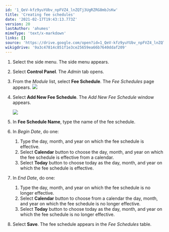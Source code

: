 ```yaml
---
id: '1_QeV-kfz9yuYUbv_npFVZ4_lnZQTj3UgRZRG8mbJsKw'
title: 'Creating fee schedules'
date: '2021-02-17T19:43:13.773Z'
version: 20
lastAuthor: 'ahumes'
mimeType: 'text/x-markdown'
links: []
source: 'https://drive.google.com/open?id=1_QeV-kfz9yuYUbv_npFVZ4_lnZQTj3UgRZRG8mbJsKw'
wikigdrive: '9a3c47814c851f1e3ce25659ea66b7640ddaf209'
---
```

1. Select the side menu. The side menu appears.
2. Select <strong>Control Panel</strong>. The <em>Admin</em> tab opens.
3. From the <em>Module</em> list, select <strong>Fee Schedule</strong>. The <em>Fee Schedules</em> page appears.
    ![](../creating-fee-schedules.assets/36b38315b0c61269cee9bc07376ad7d7.png)
4. Select <strong>Add New Fee Schedule</strong>. The <em>Add New Fee Schedule</em> window appears. 

    ![](../creating-fee-schedules.assets/7292545162935220ef55147bb951630b.png)
5. In <strong>Fee Schedule Name</strong>, type the name of the fee schedule.
6. In <em>Begin Date</em>, do one:
    1. Type the day, month, and year on which the fee schedule is effective.
    2. Select <strong>Calendar</strong> button to choose the day, month, and year on which the fee schedule is effective from a calendar.
    3. Select <strong>Today</strong> button to choose today as the day, month, and year on which the fee schedule is effective.
7. In <em>End Date</em>, do one:
    1. Type the day, month, and year on which the fee schedule is no longer effective.
    2. Select <strong>Calendar</strong> button to choose from a calendar the day, month, and year on which the fee schedule is no longer effective.
    3. Select <strong>Today</strong> button to choose today as the day, month, and year on which the fee schedule is no longer effective.
8. Select <strong>Save</strong>. The fee schedule appears in the <em>Fee Schedules</em> table.
